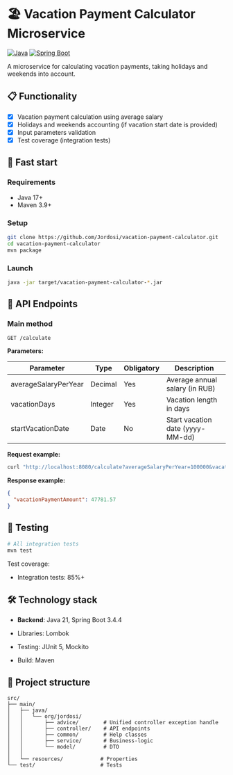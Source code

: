 # 🏖️ Vacation Payment Calculator Microservice

[![Java](https://img.shields.io/badge/Java-21%2B-blue?logo=openjdk)](https://openjdk.org/)
[![Spring Boot](https://img.shields.io/badge/Spring_Boot-3.4.4-brightgreen?logo=spring)](https://spring.io/projects/spring-boot)

A microservice for calculating vacation payments, taking holidays and weekends into account.

## 📋 Funсtionality

- [x] Vacation payment calculation using average salary
- [x] Holidays and weekends accounting (if vacation start date is provided)
- [x] Input parameters validation
- [x] Test coverage (integration tests)
## 🚀 Fast start

### Requirements
- Java 17+
- Maven 3.9+

### Setup
```bash
git clone https://github.com/Jordosi/vacation-payment-calculator.git
cd vacation-payment-calculator
mvn package
```
### Launch
```bash
java -jar target/vacation-payment-calculator-*.jar
```
## 📌 API Endpoints

### Main method
```
GET /calculate
```

**Parameters:**

| Parameter            | Type    | Obligatory | Description                      |
| -------------------- | ------- | ---------- | -------------------------------- |
| averageSalaryPerYear | Decimal | Yes        | Average annual salary (in RUB)   |
| vacationDays         | Integer | Yes        | Vacation length in days          |
| startVacationDate    | Date    | No         | Start vacation date (yyyy-MM-dd) |

**Request example:**

```bash
curl "http://localhost:8080/calculate?averageSalaryPerYear=100000&vacationDays=14"
```

**Response example:**

```json
{
  "vacationPaymentAmount": 47781.57
}
```
## 🧪 Testing
```bash
# All integration tests
mvn test
```

Test coverage:
- Integration tests: 85%+

## 🛠 Technology stack

- **Backend**: Java 21, Spring Boot 3.4.4

- Libraries: Lombok

- Testing: JUnit 5, Mockito

- Build: Maven


## 📂 Project structure
```
src/
├── main/
│   ├── java/
│   │   └── org/jordosi/
│   │       ├── advice/        # Unified controller exception handle
│   │       ├── controller/    # API endpoints
│   │       ├── common/        # Help classes
│   │       ├── service/       # Business-logic
│   │       └── model/         # DTO
│   │
│   └── resources/            # Properties
└── test/                     # Tests
```